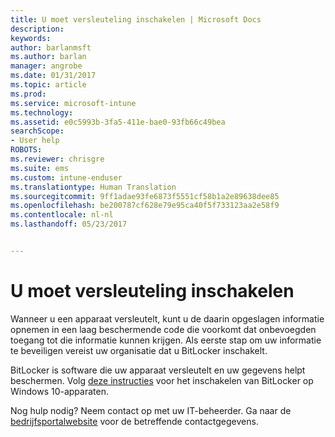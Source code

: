 ```yaml
---
title: U moet versleuteling inschakelen | Microsoft Docs
description: 
keywords: 
author: barlanmsft
ms.author: barlan
manager: angrobe
ms.date: 01/31/2017
ms.topic: article
ms.prod: 
ms.service: microsoft-intune
ms.technology: 
ms.assetid: e0c5993b-3fa5-411e-bae0-93fb66c49bea
searchScope:
- User help
ROBOTS: 
ms.reviewer: chrisgre
ms.suite: ems
ms.custom: intune-enduser
ms.translationtype: Human Translation
ms.sourcegitcommit: 9ff1adae93fe6873f5551cf58b1a2e89638dee85
ms.openlocfilehash: be200787cf628e79e95ca40f5f733123aa2e58f9
ms.contentlocale: nl-nl
ms.lasthandoff: 05/23/2017


---
```

# <a name="you-need-to-enable-encryption"></a>U moet versleuteling inschakelen

Wanneer u een apparaat versleutelt, kunt u de daarin opgeslagen informatie opnemen in een laag beschermende code die voorkomt dat onbevoegden toegang tot die informatie kunnen krijgen. Als eerste stap om uw informatie te beveiligen vereist uw organisatie dat u BitLocker inschakelt.

BitLocker is software die uw apparaat versleutelt en uw gegevens helpt beschermen. Volg [deze instructies](https://gallery.technet.microsoft.com/How-to-turn-on-BitLocker-34294d3d) voor het inschakelen van BitLocker op Windows 10-apparaten.

Nog hulp nodig? Neem contact op met uw IT-beheerder. Ga naar de [bedrijfsportalwebsite](http://portal.manage.microsoft.com) voor de betreffende contactgegevens.

